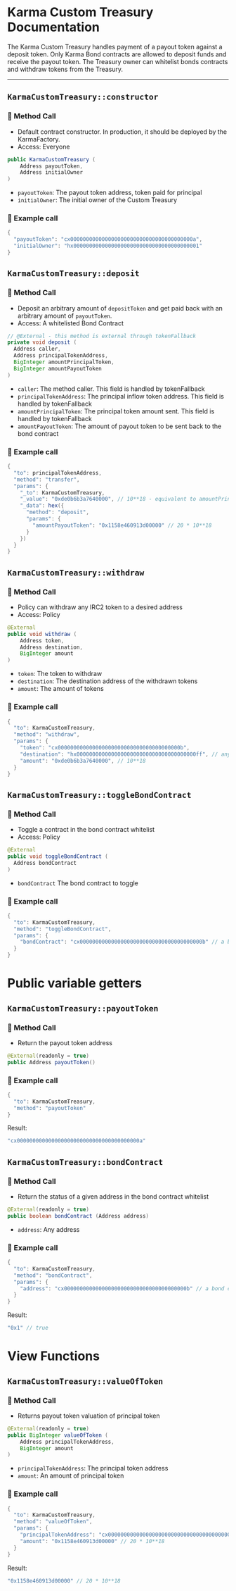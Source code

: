 # Karma Custom Treasury Documentation

The Karma Custom Treasury handles payment of a payout token against a deposit token.
Only Karma Bond contracts are allowed to deposit funds and receive the payout token. The Treasury owner can whitelist bonds contracts and withdraw tokens from the Treasury.

---

## `KarmaCustomTreasury::constructor`

### 📜 Method Call

- Default contract constructor. In production, it should be deployed by the KarmaFactory.
- Access: Everyone

```java
public KarmaCustomTreasury (
    Address payoutToken, 
    Address initialOwner
)
```

- `payoutToken`: The payout token address, token paid for principal
- `initialOwner`: The initial owner of the Custom Treasury

### 🧪 Example call

```java
{
  "payoutToken": "cx000000000000000000000000000000000000000a",
  "initialOwner": "hx0000000000000000000000000000000000000001"
}
```


## `KarmaCustomTreasury::deposit`

### 📜 Method Call

- Deposit an arbitrary amount of `depositToken` and get paid back with an arbitrary amount of `payoutToken`.
- Access: A whitelisted Bond Contract

```java
// @External - this method is external through tokenFallback
private void deposit (
  Address caller,
  Address principalTokenAddress, 
  BigInteger amountPrincipalToken,
  BigInteger amountPayoutToken
)
```

- `caller`: The method caller. This field is handled by tokenFallback
- `principalTokenAddress`: The principal inflow token address. This field is handled by tokenFallback
- `amountPrincipalToken`: The principal token amount sent. This field is handled by tokenFallback
- `amountPayoutToken`: The amount of payout token to be sent back to the bond contract

### 🧪 Example call

```java
{
  "to": principalTokenAddress,
  "method": "transfer",
  "params": {
    "_to": KarmaCustomTreasury,
    "_value": "0xde0b6b3a7640000", // 10**18 - equivalent to amountPrincipalToken
    "_data": hex({
      "method": "deposit",
      "params": {
        "amountPayoutToken": "0x1158e460913d00000" // 20 * 10**18
      }
    })
  }
}
```


## `KarmaCustomTreasury::withdraw`

### 📜 Method Call

- Policy can withdraw any IRC2 token to a desired address
- Access: Policy

```java
@External
public void withdraw (
    Address token,
    Address destination,
    BigInteger amount
)
```

- `token`: The token to withdraw
- `destination`: The destination address of the withdrawn tokens
- `amount`: The amount of tokens

### 🧪 Example call

```java
{
  "to": KarmaCustomTreasury,
  "method": "withdraw",
  "params": {
    "token": "cx000000000000000000000000000000000000000b",
    "destination": "hx00000000000000000000000000000000000000ff", // any address
    "amount": "0xde0b6b3a7640000", // 10**18
  }
}
```

## `KarmaCustomTreasury::toggleBondContract`

### 📜 Method Call

- Toggle a contract in the bond contract whitelist
- Access: Policy

```java
@External
public void toggleBondContract (
  Address bondContract
)
```

- `bondContract` The bond contract to toggle

### 🧪 Example call

```java
{
  "to": KarmaCustomTreasury,
  "method": "toggleBondContract",
  "params": {
    "bondContract": "cx000000000000000000000000000000000000000b" // a bond contract
  }
}
```

# Public variable getters

## `KarmaCustomTreasury::payoutToken`

### 📜 Method Call

- Return the payout token address

```java
@External(readonly = true)
public Address payoutToken()
```

### 🧪 Example call

```java
{
  "to": KarmaCustomTreasury,
  "method": "payoutToken"
}
```

Result:
```java
"cx000000000000000000000000000000000000000a"
```


## `KarmaCustomTreasury::bondContract`

### 📜 Method Call

- Return the status of a given address in the bond contract whitelist

```java
@External(readonly = true)
public boolean bondContract (Address address)
```

- `address`: Any address

### 🧪 Example call

```java
{
  "to": KarmaCustomTreasury,
  "method": "bondContract",
  "params": {
    "address": "cx000000000000000000000000000000000000000b" // a bond contract previously whitelisted
  }
}
```

Result:
```java
"0x1" // true
```

# View Functions

## `KarmaCustomTreasury::valueOfToken`

### 📜 Method Call

- Returns payout token valuation of principal token

```java
@External(readonly = true)
public BigInteger valueOfToken (
    Address principalTokenAddress,
    BigInteger amount
)
```

- `principalTokenAddress`: The principal token address
- `amount`: An amount of principal token

### 🧪 Example call

```java
{
  "to": KarmaCustomTreasury,
  "method": "valueOfToken",
  "params": {
    "principalTokenAddress": "cx000000000000000000000000000000000000000b",
    "amount": "0x1158e460913d00000" // 20 * 10**18
  }
}
```

Result:
```java
"0x1158e460913d00000" // 20 * 10**18
```
